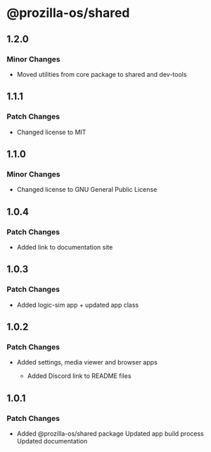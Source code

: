 # @prozilla-os/shared

## 1.2.0

### Minor Changes

- Moved utilities from core package to shared and dev-tools

## 1.1.1

### Patch Changes

- Changed license to MIT

## 1.1.0

### Minor Changes

- Changed license to GNU General Public License

## 1.0.4

### Patch Changes

- Added link to documentation site

## 1.0.3

### Patch Changes

- Added logic-sim app + updated app class

## 1.0.2

### Patch Changes

- Added settings, media viewer and browser apps

  - Added Discord link to README files

## 1.0.1

### Patch Changes

- Added @prozilla-os/shared package
  Updated app build process
  Updated documentation
